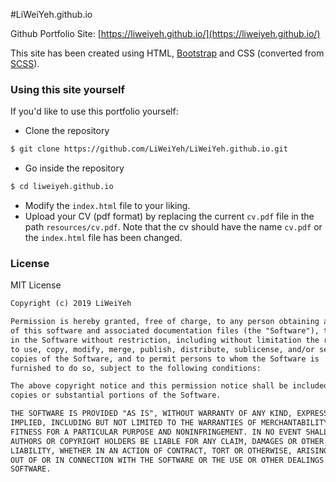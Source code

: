 #LiWeiYeh.github.io

Github Portfolio Site: [https://liweiyeh.github.io/](https://liweiyeh.github.io/)

This site has been created using HTML, [Bootstrap](https://getbootstrap.com/) and CSS (converted from [SCSS](https://sass-lang.com/)).



### Using this site yourself

If you'd like to use this portfolio yourself:

- Clone the repository
```markdown
$ git clone https://github.com/LiWeiYeh/LiWeiYeh.github.io.git
```
- Go inside the repository
```markdown
$ cd liweiyeh.github.io
```
- Modify the `index.html` file to your liking.
- Upload your CV (pdf format) by replacing the current `cv.pdf` file in the path `resources/cv.pdf`. Note that the cv should have the name `cv.pdf` or the `index.html` file has been changed.




### License

MIT License

```markdown
Copyright (c) 2019 LiWeiYeh

Permission is hereby granted, free of charge, to any person obtaining a copy
of this software and associated documentation files (the "Software"), to deal
in the Software without restriction, including without limitation the rights
to use, copy, modify, merge, publish, distribute, sublicense, and/or sell
copies of the Software, and to permit persons to whom the Software is
furnished to do so, subject to the following conditions:

The above copyright notice and this permission notice shall be included in all
copies or substantial portions of the Software.

THE SOFTWARE IS PROVIDED "AS IS", WITHOUT WARRANTY OF ANY KIND, EXPRESS OR
IMPLIED, INCLUDING BUT NOT LIMITED TO THE WARRANTIES OF MERCHANTABILITY,
FITNESS FOR A PARTICULAR PURPOSE AND NONINFRINGEMENT. IN NO EVENT SHALL THE
AUTHORS OR COPYRIGHT HOLDERS BE LIABLE FOR ANY CLAIM, DAMAGES OR OTHER
LIABILITY, WHETHER IN AN ACTION OF CONTRACT, TORT OR OTHERWISE, ARISING FROM,
OUT OF OR IN CONNECTION WITH THE SOFTWARE OR THE USE OR OTHER DEALINGS IN THE
SOFTWARE.
```
